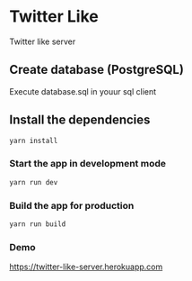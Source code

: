 # Twitter Like

Twitter like server

## Create database (PostgreSQL)
Execute database.sql in youur sql client

## Install the dependencies
```bash
yarn install
```

### Start the app in development mode
```bash
yarn run dev
```

### Build the app for production
```bash
yarn run build
```

### Demo
https://twitter-like-server.herokuapp.com
